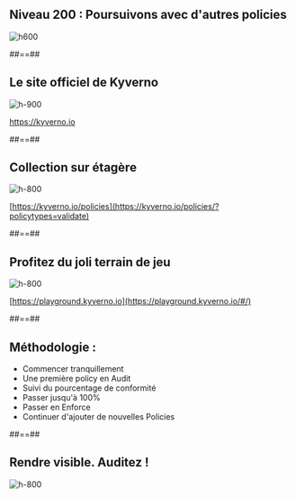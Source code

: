 
<!-- .slide: class="flex-row center" data-background="./assets/volcamp/bkgnd-basew.png"-->
## Niveau 200 : Poursuivons avec d'autres policies
![h600](./assets/lunch/policies-sur-etagere-750.png)



##==##
<!-- .slide: class="flex-row center" data-background="./assets/volcamp/bkgnd-basew.png"-->
## Le site officiel de Kyverno
![h-900](./assets/techready/kyverno-website.png)

https://kyverno.io


##==##
<!-- .slide: class="flex-row center" data-background="./assets/volcamp/bkgnd-basew.png"-->
## Collection sur étagère
![h-800](./assets/lunch/policies-etagere.png)

[https://kyverno.io/policies](https://kyverno.io/policies/?policytypes=validate)


##==##
<!-- .slide: class="flex-row center" data-background="./assets/volcamp/bkgnd-basew.png"-->
## Profitez du joli terrain de jeu
![h-800](./assets/lunch/playground.png)

[https://playground.kyverno.io](https://playground.kyverno.io/#/)

##==##
<!-- .slide: data-background="./assets/volcamp/bkgnd-basew.png"-->
## Méthodologie :
- Commencer tranquillement
- Une première policy en Audit
- Suivi du pourcentage de conformité
- Passer jusqu'à 100%
- Passer en Enforce
- Continuer d'ajouter de nouvelles Policies
<!-- .element: class="list-fragment" -->


##==##
<!-- .slide: class="flex-row center" data-background="./assets/volcamp/bkgnd-basew.png"-->
## Rendre visible. Auditez !
![h-800](./assets/techready/popeye.png)


